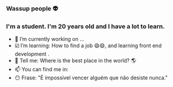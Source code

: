 ### Wassup people 👽
<h3>I'm a student. I'm 20 years old and I have a lot to learn.</h3>

<!--
**mateusgomes0/mateusgomes0** is a ✨ _special_ ✨ repository because its `README.md` (this file) appears on your GitHub profile.
-->
- 🔭 I’m currently working on ...
- ☑️ I’m learning: How to find a job 😄😄, and learning front end development .
- 💬 Tell me: Where is the best place in the world? 🌎
- 📫 You can find me in: &nbsp; <a href="https://linkedin.com/in/mateusgomes0" target="_blank"><i class="fab fa-linkedin-in"></i></a>
-  😶 Frase: "É impossível vencer alguém que não desiste nunca."
